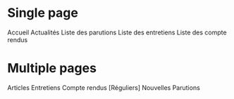 # Single page
Accueil
Actualités
Liste des parutions
Liste des entretiens
Liste des compte rendus

# Multiple pages
Articles
  Entretiens
  Compte rendus
  [Réguliers]
Nouvelles
Parutions
